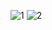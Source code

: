 ![1](https://github.com/0HarshithRaj/Pizza---Sales-Analysis/assets/103053676/be9dce4b-2904-4860-ab7b-933ac4e82958)
![2](https://github.com/0HarshithRaj/Pizza---Sales-Analysis/assets/103053676/6f8ad67d-3ce1-42ce-8bc9-2bdbb0cf5328)
